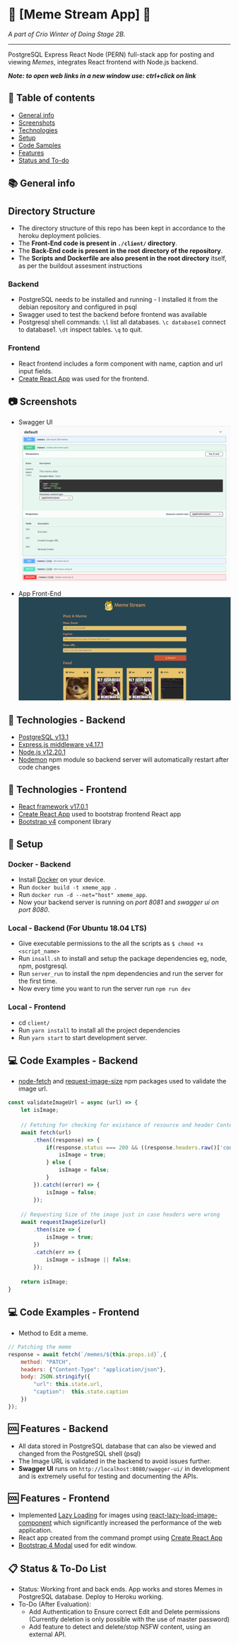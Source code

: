 # 🐶 [Meme Stream App] 🐶

_A part of Crio Winter of Doing Stage 2B._ 

***
PostgreSQL Express React Node (PERN) full-stack app for posting and viewing _Memes_, integrates React frontend with Node.js backend. 

***Note: to open web links in a new window use: _ctrl+click on link_***

## :page_facing_up: Table of contents

* [General info](#books-general-info)
* [Screenshots](#camera-screenshots)
* [Technologies](#signal_strength-technologies-backend)
* [Setup](#floppy_disk-setup)
* [Code Samples](#computer-code-examples-backend)
* [Features](#cool-features-backend)
* [Status and To-do](#clipboard-status-to-do-list)

## :books: General info

## Directory Structure

* The directory structure of this repo has been kept in accordance to the heroku deployment policies.
* The **Front-End code is present in `./client/` directory**.
* The **Back-End code is present in the root directory of the repository**.
* The **Scripts and Dockerfile are also present in the root directory** itself, as per the buildout assesment instructions 

### Backend

* PostgreSQL needs to be installed and running - I installed it from the debian repository and configured in psql
* Swagger used to test the backend before frontend was available
* Postgresql shell commands: `\l` list all databases. `\c database1` connect to database1. `\dt` inspect tables. `\q` to quit.

### Frontend

* React frontend includes a form component with name, caption and url input fields.
* [Create React App](https://reactjs.org/docs/create-a-new-react-app.html#create-react-app) was used for the frontend.

## :camera: Screenshots

* Swagger UI
![Swagger screenshot](./screens/swagger.png)

* App Front-End
![Frontend screenshot](./screens/frontend.png)

## :signal_strength: Technologies - Backend

* [PostgreSQL v13.1](https://www.postgresql.org/)
* [Express.js middleware v4.17.1](https://expressjs.com/)
* [Node.js v12.20.1](https://nodejs.org/es/)
* [Nodemon](https://www.npmjs.com/package/nodemon) npm module so backend server will automatically restart after code changes

## :signal_strength: Technologies - Frontend

* [React framework v17.0.1](https://reactjs.org/)
* [Create React App](https://reactjs.org/docs/create-a-new-react-app.html#create-react-app) used to bootstrap frontend React app
* [Bootstrap v4](https://getbootstrap.com/) component library

## :floppy_disk: Setup 

### Docker - Backend

* Install [Docker](https://www.docker.com/) on your device.
* Run `docker build -t xmeme_app .`
* Run `docker run -d --net="host" xmeme_app`.
* Now your backend server is running on *port 8081* and *swagger ui on port 8080*. 

### Local - Backend (For Ubuntu 18.04 LTS)

* Give executable permissions to the all the scripts as `$ chmod +x <script_name>`
* Run `insall.sh` to install and setup the package dependencies eg, node, npm, postgresql.
* Run `server_run` to install the npm dependencies and run the server for the first time.
* Now every time you want to run the server run `npm run dev`

### Local  - Frontend

* cd `client/`
* Run `yarn install` to install all the project dependencies
* Run `yarn start` to start development server.

## :computer: Code Examples - Backend

* [node-fetch](https://www.npmjs.com/package/node-fetch) and [request-image-size](https://www.npmjs.com/package/request-image-size) npm packages used to validate the image url.

```javascript
const validateImageUrl = async (url) => {
    let isImage;

    // Fetching for checking for existance of resource and header Content-Type : image/*
    await fetch(url)
        .then((response) => {
            if(response.status === 200 && ((response.headers.raw()['content-type'][0]).match(/(image)+\//g)).length != 0){
                isImage = true;        
            } else {
                isImage = false;
            }
        }).catch((error) => {
            isImage = false;
        });

    // Requesting Size of the image just in case headers were wrong
    await requestImageSize(url)
        .then(size => {
            isImage = true;
        })
        .catch(err => {
            isImage = isImage || false;
        });
    
    return isImage;
}
```

## :computer: Code Examples - Frontend

* Method to Edit a meme.

```javascript
// Patching the meme
response = await fetch(`/memes/${this.props.id}`,{
    method: "PATCH",
    headers: {"Content-Type": "application/json"},
    body: JSON.stringify({
        "url": this.state.url,
        "caption":  this.state.caption
    })
});
```

## :cool: Features - Backend

* All data stored in PostgreSQL database that can also be viewed and changed from the PostgreSQL shell (psql)
* The Image URL is validated in the backend to avoid issues further.
* **Swagger UI** runs on `http://localhost:8080/swagger-ui/` in development and is extremely useful for testing and documenting the APIs.

## :cool: Features - Frontend

* Implemented [Lazy Loading](https://en.wikipedia.org/wiki/Lazy_loading) for images using [react-lazy-load-image-component](https://www.npmjs.com/package/react-lazy-load-image-component) which significantly increased the performance of the web application.
* React app created from the command prompt using [Create React App](https://reactjs.org/docs/create-a-new-react-app.html#create-react-app)
* [Bootstrap 4 Modal](https://www.w3schools.com/bootstrap4/bootstrap_modal.asp) used for edit window.

## :clipboard: Status & To-Do List

* Status: Working front and back ends. App works and stores Memes in PostgreSQL database. Deploy to Heroku working.
* To-Do (After Evaluation): 
    - Add Authentication to Ensure correct Edit and Delete permissions (Currently deletion is only possible with the use of master password) 
    - Add feature to detect and delete/stop NSFW content, using an external API.
